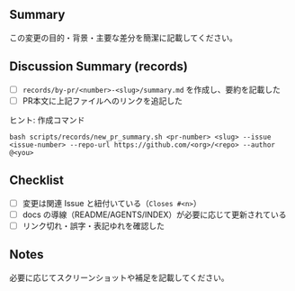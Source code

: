 ## Summary
この変更の目的・背景・主要な差分を簡潔に記載してください。

## Discussion Summary (records)
- [ ] `records/by-pr/<number>-<slug>/summary.md` を作成し、要約を記載した
- [ ] PR本文に上記ファイルへのリンクを追記した

ヒント: 作成コマンド
```
bash scripts/records/new_pr_summary.sh <pr-number> <slug> --issue <issue-number> --repo-url https://github.com/<org>/<repo> --author @<you>
```

## Checklist
- [ ] 変更は関連 Issue と紐付いている（`Closes #<n>`）
- [ ] docs の導線（README/AGENTS/INDEX）が必要に応じて更新されている
- [ ] リンク切れ・誤字・表記ゆれを確認した

## Notes
必要に応じてスクリーンショットや補足を記載してください。

